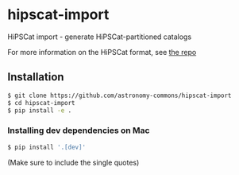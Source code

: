 # hipscat-import

HiPSCat import - generate HiPSCat-partitioned catalogs

For more information on the HiPSCat format, see [the repo](https://github.com/astronomy-commons/hipscat)

## Installation

```bash
$ git clone https://github.com/astronomy-commons/hipscat-import
$ cd hipscat-import
$ pip install -e .
```

### Installing dev dependencies on Mac

```bash
$ pip install '.[dev]'
```
(Make sure to include the single quotes)